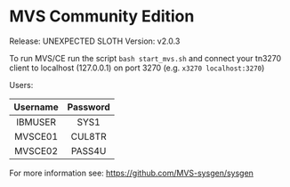 
# MVS Community Edition
Release: UNEXPECTED SLOTH
Version: v2.0.3

To run MVS/CE run the script `bash start_mvs.sh` and connect your tn3270 client
to localhost (127.0.0.1) on port 3270 (e.g. `x3270 localhost:3270`)

Users:

| Username  | Password |
|:---------:|:--------:|
| IBMUSER   | SYS1     |
| MVSCE01   | CUL8TR   |
| MVSCE02   | PASS4U   |


For more information see: https://github.com/MVS-sysgen/sysgen
